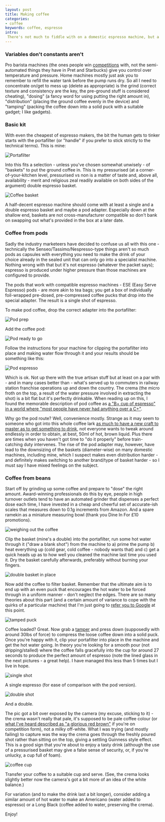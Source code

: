 ```yaml
---
layout: post
title: Making coffee
categories: 
- coffee
keywords: coffee, espresso
intro:
 There's not much to fiddle with on a domestic espresso machine, but a surprising amount of things to get wrong...
---
```


### Variables don't constants aren't

Pro barista machines (the ones people win [competitions](http://en.wikipedia.org/wiki/World_Barista_Championship) with, not the semi-automated things they have in Pret and Starbucks) give you control over temperature and pressure. Home machines mostly just ask you to remember to refill the water tank before the pump runs dry. So all I need to concentrate on/get to mess up (delete as appropriate) is the grind (correct texture and consistency are the key, the pre-ground stuff is considered cheating), "dosing" (a fancy word for using putting the right amount in), "distribution" (placing the ground coffee evenly in the device) and "tamping" (packing the coffee down into a solid puck with a suitable gadget; I like gadgets).

### Basic kit

With even the cheapest of espresso makers, the bit the human gets to tinker starts with the portafilter (or "handle" if you prefer to stick strictly to the technical terms). This is mine:

![Portafilter](images/coffee/portafilter.jpg)

Into this fits a selection - unless you've chosen somewhat unwisely - of "baskets" to put the ground coffee in. This is my pressurised (at a corner-of-your-kitchen level, pressurised vs non is a matter of taste and, above all, availability - merit and religious zeal readily available on both sides of the argument) double espresso basket. 

![Coffee basket](images/coffee/espresso_basket.jpg)

A half-decent espresso machine should come with at least a single and a double espresso basket and maybe a pod adapter. Especially down at the shallow end, baskets are not cross-manufacturer compatible so don't bank on swapping out what's provided in the box at a later date.

### Coffee from pods

Sadly the industry marketeers have decided to confuse us all with this one - technically the Senseo/Tassimo/Nespresso-type things aren't so much pods as capsules with everything you need to make the drink of your choice already in the sealed unit that can only go into a specialist machine. Nothing wrong with that but it's not espresso (whatever the packet says); espresso is produced under higher pressure than those machines are configured to provide.

The pods that work with compatible espresso machines - ESE (Easy Serve Espresso) pods - are more akin to tea bags; you get a box of individually foil-wrapped pre-dosed, pre-compressed coffee pucks that drop into the special adapter. The result is a single shot of espresso.

To make pod coffee, drop the correct adapter into the portafilter:

![Pod prep](images/coffee/pod_insert.jpg)

Add the coffee pod:

![Pod ready to go](images/coffee/prepped_pod.jpg)

Follow the instructions for your machine for clipping the portafilter into place and making water flow through it and your results should be something like this:

![Pod espresso](images/coffee/pod_coffee.jpg)

Which is ok. Not up there with the true artisan stuff but at least on a par with - and in many cases better than - what's served up to commuters in railway station franchise operations up and down the country. The crema (the micro froth on the top, a result of the water pressure involved in extracting the shot) is a bit flat but it's perfectly drinkable. When reading up on this, I found the memorable description of pod coffee as [a "B+ cup of espresso" in a world where "most people have never had anything over a C+"](http://www.podmerchant.com/coffee/espresso/pods/espresso-pods.html).

Why go the pod route? Well, convenience mostly. Strange as it may seem to someone who got into this whole coffee lark [as much to have a new craft to master as to get something to drink](coffee-behavioural-therapy.html), not everyone wants to tweak around endlessly in order to obtain, at best, 50ml of hot, brown liquid. Plus there are times when you haven't got time to "do it properly" before train-catching duty intervenes. The rise of the pod adapter may, however, have lead to the downsizing of the baskets (diameter-wise) on many domestic machines, including mine, which I suspect makes even distribution harder - and definitely makes switching to another brand/type of basket harder - so I must say I have mixed feelings on the subject.

### Coffee from beans

Start off by grinding up some coffee and prepare to "dose" the right amount. Award-winning professionals do this by eye, people in high turnover outlets tend to have an automated grinder that dispenses a perfect dose each time, I have invested in a cheap and cheerful set of accurate-ish scales that measures down to 0.1g increments from Amazon. And a spare ramekin as a miniature measuring bowl (thank you Dine In For £10 promotions).

![weighing out the coffee](images/coffee/measuring.jpg)

Clip the basket (mine's a double) into the portafilter, run some hot water through it ("draw a blank shot") from the machine to a) prime the pump b) heat everything up (cold gear, cold coffee - nobody wants that) and c) get a quick heads up as to how well you cleaned the machine last time you used it. Dry the basket carefully afterwards, preferably without burning your fingers. 

![double basket in place](images/coffee/portafilter_assemble.jpg)

Now add the coffee to filter basket. Remember that the ultimate aim is to end up with an even puck that encourages the hot water to be forced through in a uniform manner - don't neglect the edges. There are so many theories about this part (and a certain amount of variance to cope with the quirks of a particular machine) that I'm just going to [refer you to Google](https://www.google.co.uk/search?q=coffee+distribution+espresso) at this point. 

![tamped puck](images/coffee/prepped_portafilter.jpg)

Coffee loaded? Great. Now grab a [tamper](http://www.coffeehit.co.uk/coffee-tampers/c26) and press down (supposedly with around 30lbs of force) to compress the loose coffee down into a solid puck. Once you're happy with it, clip your portafilter into place in the machine and get the hot water going. In theory you're looking for a smooth pour (not dripping/stalled) where the coffee falls gracefully into the cup for around 27 seconds to produce the perfect amount of espresso (note the lined glass in the next pictures - a great help). I have managed this less than 5 times but I live in hope.

![single shot](images/coffee/espresso_shot.jpg)

A single espresso (for ease of comparison with the pod version).

![double shot](images/coffee/double_espresso.jpg)

And a double.

The pic got a bit over exposed by the camera (my excuse, sticking to it) - the crema wasn't really that pale, it's supposed to be pale coffee colour (or [what I've heard described as "a glorious red brown"](http://instagram.com/p/XaeDQJL2Gs/) if you're on competition form), not a milky off-white. What I was trying (and mostly failing) to capture was the way the crema goes through the freshly poured shot rather than sitting on the top, giving a settling Guinness style effect. This is a good sign that you're about to enjoy a tasty drink (although the use of a pressurised basket may give a false sense of security, or, if you're unlucky, a cup full of foam).

![coffee cup](images/coffee/coffee_cup.jpg)

Transfer your coffee to a suitable cup and serve. (See, the crema looks slightly better now the camera's got a bit more of an idea of the white balance.)

For variation (and to make the drink last a bit longer), consider adding a similar amount of hot water to make an Americano (water added to espresso) or a Long Black (coffee added to water, preserving the crema).

Enjoy!